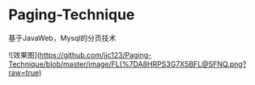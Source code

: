 # Paging-Technique
基于JavaWeb，Mysql的分页技术


![效果图](https://github.com/jjc123/Paging-Technique/blob/master/image/FL(%7DA8HRPS3G7X5BFL@SFNQ.png?raw=true)
